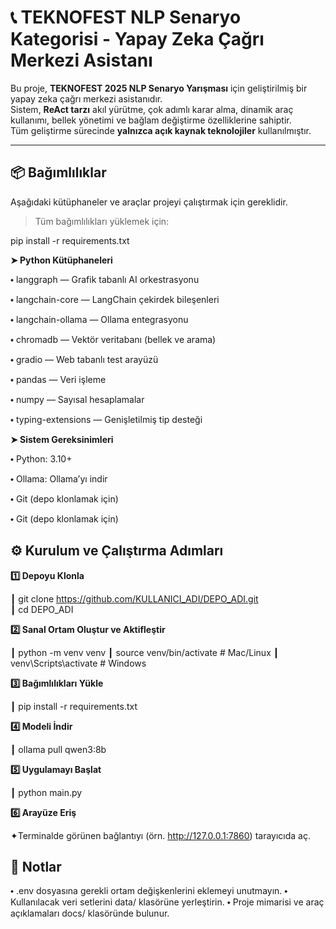 # 📞 TEKNOFEST NLP Senaryo Kategorisi - Yapay Zeka Çağrı Merkezi Asistanı

Bu proje, **TEKNOFEST 2025 NLP Senaryo Yarışması** için geliştirilmiş bir yapay zeka çağrı merkezi asistanıdır.  
Sistem, **ReAct tarzı** akıl yürütme, çok adımlı karar alma, dinamik araç kullanımı, bellek yönetimi ve bağlam değiştirme özelliklerine sahiptir.  
Tüm geliştirme sürecinde **yalnızca açık kaynak teknolojiler** kullanılmıştır.

---

## 📦 Bağımlılıklar

Aşağıdaki kütüphaneler ve araçlar projeyi çalıştırmak için gereklidir.

> Tüm bağımlılıkları yüklemek için:

pip install -r requirements.txt

**➤ Python Kütüphaneleri**

⬩ langgraph — Grafik tabanlı AI orkestrasyonu

⬩ langchain-core — LangChain çekirdek bileşenleri

⬩ langchain-ollama — Ollama entegrasyonu

⬩ chromadb — Vektör veritabanı (bellek ve arama)

⬩ gradio — Web tabanlı test arayüzü

⬩ pandas — Veri işleme

⬩ numpy — Sayısal hesaplamalar

⬩ typing-extensions — Genişletilmiş tip desteği

**➤ Sistem Gereksinimleri**

⬩ Python: 3.10+

⬩ Ollama: Ollama’yı indir

⬩ Git (depo klonlamak için)

⬩ Git (depo klonlamak için)


## ⚙️ Kurulum ve Çalıştırma Adımları

**1️⃣ Depoyu Klonla**

┃ git clone https://github.com/KULLANICI_ADI/DEPO_ADI.git     
┃ cd DEPO_ADI                                                

**2️⃣ Sanal Ortam Oluştur ve Aktifleştir**

┃ python -m venv venv
┃ source venv/bin/activate   # Mac/Linux
┃ venv\Scripts\activate      # Windows

**3️⃣ Bağımlılıkları Yükle**

┃ pip install -r requirements.txt

**4️⃣ Modeli İndir**

┃ ollama pull qwen3:8b

**5️⃣ Uygulamayı Başlat**

┃ python main.py

**6️⃣ Arayüze Eriş**

✦Terminalde görünen bağlantıyı (örn. http://127.0.0.1:7860) tarayıcıda aç.



## 📝 Notlar

⬩ .env dosyasına gerekli ortam değişkenlerini eklemeyi unutmayın.
⬩ Kullanılacak veri setlerini data/ klasörüne yerleştirin.
⬩ Proje mimarisi ve araç açıklamaları docs/ klasöründe bulunur.
